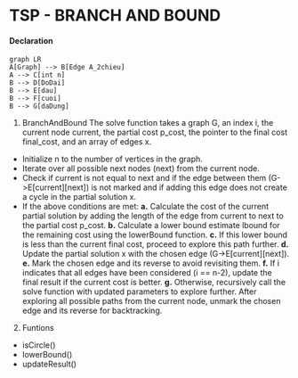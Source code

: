 # TSP - BRANCH AND BOUND

#### Declaration
```mermaid
graph LR
A[Graph] --> B[Edge A_2chieu] 
A --> C[int n]
B --> D[DoDai]
B --> E[dau]
B --> F[cuoi]
B --> G[daDung]
```

1. BranchAndBound
The solve function takes a graph G, an index i, the current node current, the partial cost p_cost, the pointer to the final cost final_cost, and an array of edges x.

- Initialize n to the number of vertices in the graph.
- Iterate over all possible next nodes (next) from the current node.
- Check if current is not equal to next and if the edge between them (G->E[current][next]) is not marked and if adding this edge does not create a cycle in the partial solution x.
- If the above conditions are met:
**a.** Calculate the cost of the current partial solution by adding the length of the edge from current to next to the partial cost p_cost.
**b.** Calculate a lower bound estimate lbound for the remaining cost using the lowerBound function.
**c.** If this lower bound is less than the current final cost, proceed to explore this path further.
**d.** Update the partial solution x with the chosen edge (G->E[current][next]).
**e.** Mark the chosen edge and its reverse to avoid revisiting them.
**f.** If i indicates that all edges have been considered (i == n-2), update the final result if the current cost is better.
**g.** Otherwise, recursively call the solve function with updated parameters to explore further.
After exploring all possible paths from the current node, unmark the chosen edge and its reverse for backtracking.

2. Funtions
- isCircle()
- lowerBound()
- updateResult()